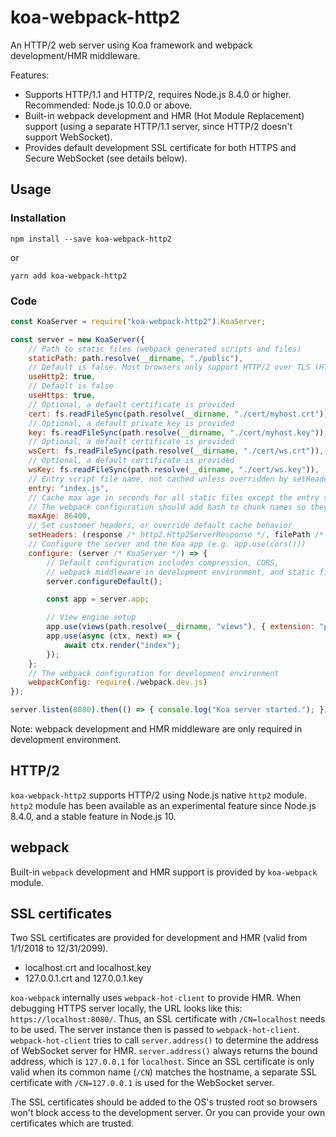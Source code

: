 # koa-webpack-http2

An HTTP/2 web server using Koa framework and webpack development/HMR middleware.

Features:
- Supports HTTP/1.1 and HTTP/2, requires Node.js 8.4.0 or higher. Recommended: Node.js 10.0.0 or above.
- Built-in webpack development and HMR (Hot Module Replacement) support (using a separate HTTP/1.1 server, since HTTP/2 doesn't support WebSocket).
- Provides default development SSL certificate for both HTTPS and Secure WebSocket (see details below).

## Usage
### Installation
```
npm install --save koa-webpack-http2
```
or
```
yarn add koa-webpack-http2
```

### Code
```js
const KoaServer = require("koa-webpack-http2").KoaServer;

const server = new KoaServer({
    // Path to static files (webpack generated scripts and files)
    staticPath: path.resolve(__dirname, "./public"),
    // Default is false. Most browsers only support HTTP/2 over TLS (HTTPS)
    useHttp2: true,
    // Default is false
    useHttps: true,
    // Optional, a default certificate is provided
    cert: fs.readFileSync(path.resolve(__dirname, "./cert/myhost.crt")),
    // Optional, a default private key is provided
    key: fs.readFileSync(path.resolve(__dirname, "./cert/myhost.key")),
    // Optional, a default certificate is provided
    wsCert: fs.readFileSync(path.resolve(__dirname, "./cert/ws.crt")),
    // Optional, a default certificate is provided
    wsKey: fs.readFileSync(path.resolve(__dirname, "./cert/ws.key")),
    // Entry script file name, not cached unless overridden by setHeaders
    entry: "index.js",
    // Cache max age in seconds for all static files except the entry script. Default is 2592000 (30 days).
    // The webpack configuration should add hash to chunk names so they will be reloaded whenever changed
    maxAge: 86400,
    // Set customer headers, or override default cache behavior
    setHeaders: (response /* http2.Http2ServerResponse */, filePath /* string */, stat) => {},
    // Configure the server and the Koa app (e.g. app.use(cors()))
    configure: (server /* KoaServer */) => {
        // Default configuration includes compression, CORS,
        // webpack middleware in development environment, and static files in production environment
        server.configureDefault();

        const app = server.app;

        // View engine setup
        app.use(views(path.resolve(__dirname, "views"), { extension: "pug" }));
        app.use(async (ctx, next) => {
            await ctx.render("index");
        });
    };
    // The webpack configuration for development environment
    webpackConfig: require(./webpack.dev.js)
});

server.listen(8080).then(() => { console.log("Koa server started."); });
```
Note: webpack development and HMR middleware are only required in development environment.

## HTTP/2
`koa-webpack-http2` supports HTTP/2 using Node.js native `http2` module. `http2` module has been available as an experimental feature since Node.js 8.4.0, and a stable feature in Node.js 10.

## webpack
Built-in `webpack` development and HMR support is provided by `koa-webpack` module.

## SSL certificates
Two SSL certificates are provided for development and HMR (valid from 1/1/2018 to 12/31/2099).
- localhost.crt and localhost.key
- 127.0.0.1.crt and 127.0.0.1.key

`koa-webpack` internally uses `webpack-hot-client` to provide HMR.
When debugging HTTPS server locally, the URL looks like this: `https://localhost:8080/`. Thus, an SSL certificate with `/CN=localhost` needs to be used. The server instance then is passed to `webpack-hot-client`. `webpack-hot-client` tries to call `server.address()` to determine the address of WebSocket server for HMR. `server.address()` always returns the bound address, which is `127.0.0.1` for `localhost`. Since an SSL certificate is only valid when its common name (`/CN`) matches the hostname, a separate SSL certificate with `/CN=127.0.0.1` is used for the WebSocket server.

The SSL certificates should be added to the OS's trusted root so browsers won't block access to the development server. Or you can provide your own certificates which are trusted.